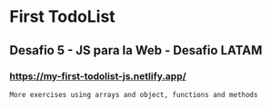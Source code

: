# First TodoList
## Desafio 5 - JS para la Web - Desafio LATAM
### https://my-first-todolist-js.netlify.app/
`More exercises using arrays and object, functions and methods`
